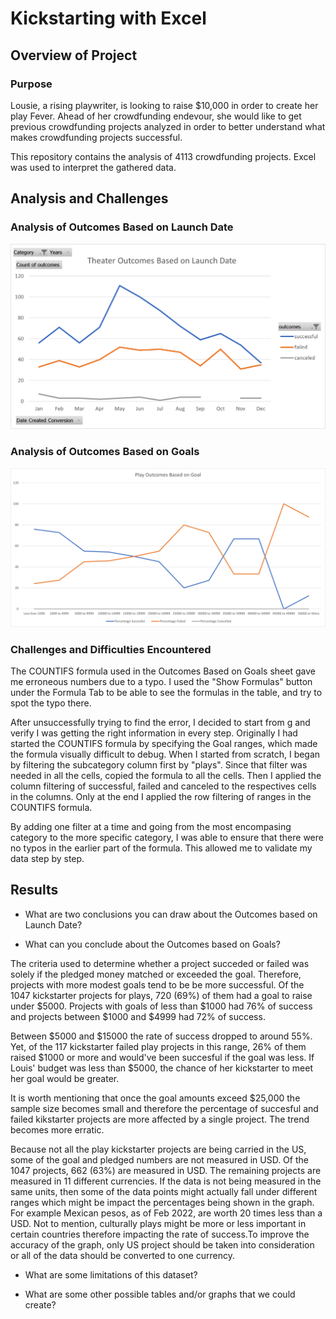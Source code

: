 # Kickstarting with Excel

## Overview of Project

### Purpose

Lousie, a rising playwriter, is looking to raise $10,000 in order to create her play Fever. Ahead of her crowdfunding endevour, she would like to get previous crowdfunding projects analyzed in order to better understand what makes crowdfunding projects successful. 

This repository contains the analysis of 4113 crowdfunding projects. Excel was used to interpret the gathered data. 

## Analysis and Challenges

### Analysis of Outcomes Based on Launch Date

<img src="Theater_Outcomes_vs_Launch.png" alt="Theater_Outcomes_vs_Launch">

### Analysis of Outcomes Based on Goals

<img src="Outcomes_vs_Goals.png" alt="Outcomes_vs_Goals">

### Challenges and Difficulties Encountered

The COUNTIFS formula used in the Outcomes Based on Goals sheet gave me erroneous numbers due to a typo. I used the "Show Formulas" button under the Formula Tab to be able to see the formulas in the table, and try to spot the typo there. 

After unsuccessfully trying to find the error, I decided to start from g and verify I was getting the right information in every step. Originally I had started the COUNTIFS formula by specifying the Goal ranges, which made the formula visually difficult to debug. When I started from scratch, I began by filtering the subcategory column first by "plays". Since that filter was needed in all the cells, copied the formula to all the cells. Then I applied the column filtering of successful, failed and canceled to the respectives cells in the columns. Only at the end I applied the row filtering of ranges in the COUNTIFS formula.

By adding one filter at a time and going from the most encompasing category to the more specific category, I was able to ensure that there were no typos in the earlier part of the formula. This allowed me to validate my data step by step. 

## Results

- What are two conclusions you can draw about the Outcomes based on Launch Date?



- What can you conclude about the Outcomes based on Goals?

The criteria used to determine whether a project succeded or failed was solely if the pledged  money matched or exceeded the goal. Therefore, projects with more modest goals tend to be be more successful. Of the 1047 kickstarter projects for plays, 720 (69%) of them had a goal to raise under $5000. Projects with goals of less than $1000 had 76% of success and projects between $1000 and $4999 had 72% of success.  

Between $5000 and $15000 the rate of success dropped to around 55%. Yet, of the 117 kickstarter failed play projects in this range, 26% of them raised $1000 or more and would've been succesful if the goal was less. If Louis' budget was less than $5000, the chance of her kickstarter to meet her goal would be greater. 

It is worth mentioning that once the goal amounts exceed $25,000 the sample size becomes small and therefore the percentage of succesful and failed kikstarter projects are more affected by a single project. The trend becomes more erratic. 

Because not all the play kickstarter projects are being carried in the US, some of the goal and pledged numbers are not measured in USD. Of the 1047 projects, 662 (63%) are measured in USD. The remaining projects are measured in 11 different currencies. If the data is not being measured in the same units, then some of the data points might actually fall under different ranges which might be impact the percentages being shown in the graph. For example Mexican pesos, as of Feb 2022, are worth 20 times less than a USD. Not to mention, culturally plays might be more or less important in certain countries therefore impacting the rate of success.To improve the accuracy of the graph, only US project should be taken into consideration or all of the data should be converted to one currency. 

- What are some limitations of this dataset?



- What are some other possible tables and/or graphs that we could create?

